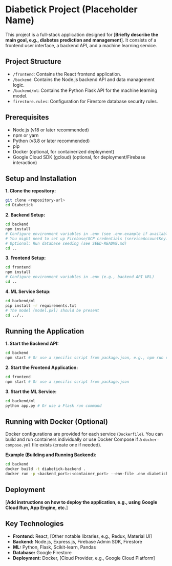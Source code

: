 # Diabetick Project (Placeholder Name)

This project is a full-stack application designed for [**Briefly describe the main goal, e.g., diabetes prediction and management**]. It consists of a frontend user interface, a backend API, and a machine learning service.

## Project Structure

- `/frontend`: Contains the React frontend application.
- `/backend`: Contains the Node.js backend API and data management logic.
- `/backend/ml`: Contains the Python Flask API for the machine learning model.
- `firestore.rules`: Configuration for Firestore database security rules.

## Prerequisites

- Node.js (v18 or later recommended)
- npm or yarn
- Python (v3.8 or later recommended)
- pip
- Docker (optional, for containerized deployment)
- Google Cloud SDK (gcloud) (optional, for deployment/Firebase interaction)

## Setup and Installation

**1. Clone the repository:**

```bash
git clone <repository-url>
cd Diabetick
```

**2. Backend Setup:**

```bash
cd backend
npm install
# Configure environment variables in .env (see .env.example if available)
# You might need to set up Firebase/GCP credentials (serviceAccountKey.json)
# Optional: Run database seeding (see SEED-README.md)
cd ..
```

**3. Frontend Setup:**

```bash
cd frontend
npm install
# Configure environment variables in .env (e.g., backend API URL)
cd ..
```

**4. ML Service Setup:**

```bash
cd backend/ml
pip install -r requirements.txt
# The model (model.pkl) should be present
cd ../..
```

## Running the Application

**1. Start the Backend API:**

```bash
cd backend
npm start # Or use a specific script from package.json, e.g., npm run dev
```

**2. Start the Frontend Application:**

```bash
cd frontend
npm start # Or use a specific script from package.json
```

**3. Start the ML Service:**

```bash
cd backend/ml
python app.py # Or use a Flask run command
```

## Running with Docker (Optional)

Docker configurations are provided for each service (`Dockerfile`). You can build and run containers individually or use Docker Compose if a `docker-compose.yml` file exists (create one if needed).

**Example (Building and Running Backend):**

```bash
cd backend
docker build -t diabetick-backend .
docker run -p <backend_port>:<container_port> --env-file .env diabetick-backend
```

## Deployment

[**Add instructions on how to deploy the application, e.g., using Google Cloud Run, App Engine, etc.**]

## Key Technologies

- **Frontend:** React, [Other notable libraries, e.g., Redux, Material UI]
- **Backend:** Node.js, Express.js, Firebase Admin SDK, Firestore
- **ML:** Python, Flask, Scikit-learn, Pandas
- **Database:** Google Firestore
- **Deployment:** Docker, [Cloud Provider, e.g., Google Cloud Platform]

